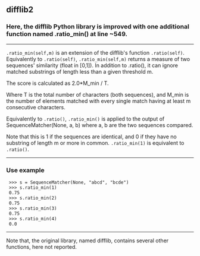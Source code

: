 ## difflib2
### Here, the difflib Python library is improved with one additional function named .ratio_min() at line ~549.

---

`.ratio_min(self,m)` is an extension of the difflib's function `.ratio(self)`. Equivalently to `.ratio(self)`, `.ratio_min(self,m)` returns a measure of two sequences' similarity (float in [0,1]).
In addition to .ratio(), it can ignore matched substrings of length less than a given threshold m. 

The score is calculated as 2.0*M_min / T.

Where T is the total number of characters (both sequences), and
M_min is the number of elements matched with every single match having at least m consecutive characters. 

Equivalently to `.ratio()`, `.ratio_min()` is applied to the output of SequenceMatcher(None, a, b) where a, b are the two sequences compared.

Note that this is 1 if the sequences are identical, and 0 if
they have no substring of length m or more in common.
`.ratio_min(1)` is equivalent to `.ratio()`.

---

### Use example

```
 >>> s = SequenceMatcher(None, "abcd", "bcde")
 >>> s.ratio_min(1)
 0.75
 >>> s.ratio_min(2)
 0.75
 >>> s.ratio_min(3)
 0.75
 >>> s.ratio_min(4)
 0.0
```
---
Note that, the original library, named difflib, contains several other functions, here not reported. 
